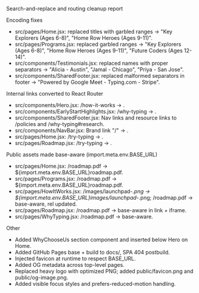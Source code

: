 Search-and-replace and routing cleanup report

Encoding fixes
- src/pages/Home.jsx: replaced titles with garbled ranges → "Key Explorers (Ages 6-8)", "Home Row Heroes (Ages 9-11)".
- src/pages/Programs.jsx: replaced garbled ranges → "Key Explorers (Ages 6-8)", "Home Row Heroes (Ages 9-11)", "Future Coders (Ages 12-14)".
- src/components/Testimonials.jsx: replaced names with proper separators → "Alicia - Austin", "Jamal - Chicago", "Priya - San Jose".
- src/components/SharedFooter.jsx: replaced malformed separators in footer → "Powered by Google Meet - Typing.com - Stripe".

Internal links converted to React Router <Link>
- src/components/Hero.jsx: /how-it-works → <Link to="/how-it-works">.
- src/components/EarlyStartHighlights.jsx: /why-typing → <Link to="/why-typing">.
- src/components/SharedFooter.jsx: Nav links and resource links to /policies and /why-typing#research.
- src/components/NavBar.jsx: Brand link "/" → <Link to="/">.
- src/pages/Home.jsx: /try-typing → <Link to="/try-typing">.
- src/pages/Roadmap.jsx: /try-typing → <Link to="/try-typing">.

Public assets made base-aware (import.meta.env.BASE_URL)
- src/pages/Home.jsx: /roadmap.pdf → ${import.meta.env.BASE_URL}roadmap.pdf.
- src/pages/Programs.jsx: /roadmap.pdf → ${import.meta.env.BASE_URL}roadmap.pdf.
- src/pages/HowItWorks.jsx: /images/launchpad-*.png → ${import.meta.env.BASE_URL}images/launchpad-*.png; /roadmap.pdf → base-aware, rel updated.
- src/pages/Roadmap.jsx: /roadmap.pdf → base-aware in link + iframe.
- src/pages/WhyTyping.jsx: /roadmap.pdf → base-aware.

Other
- Added WhyChooseUs section component and inserted below Hero on Home.
- Added GitHub Pages base + build to docs/, SPA 404 postbuild.
- Injected favicon at runtime to respect BASE_URL.
- Added OG metadata across top-level pages.
- Replaced heavy logo with optimized PNG; added public/favicon.png and public/og-image.png.
- Added visible focus styles and prefers-reduced-motion handling.

